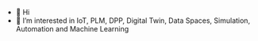 - 👋 Hi
- 👀 I’m interested in IoT, PLM, DPP, Digital Twin, Data Spaces, Simulation, Automation and Machine Learning

